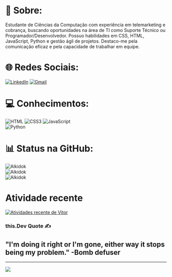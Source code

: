 # 💫 Sobre:
Estudante de Ciências da Computação com experiência em telemarketing e
cobrança, buscando oportunidades na área de TI como Suporte Técnico ou
Programador/Desenvolvedor. Possuo habilidades em CSS, HTML, JavaScript,
Python e gestão ágil de projetos. Destaco-me pela comunicação eficaz e pela
capacidade de trabalhar em equipe.



# 🌐 Redes Sociais:
[![LinkedIn](https://img.shields.io/badge/LinkedIn-0077B5?style=for-the-badge&logo=linkedin&logoColor=white)](https://www.linkedin.com/in/vitor-gabriel-bezerra/) 
[![Gmail](https://img.shields.io/badge/Gmail-D14836?style=for-the-badge&logo=gmail&logoColor=white)](mailto:alkidok15@gmail.com")
# 💻 Conhecimentos:
![HTML](https://img.shields.io/badge/HTML5-E34F26?style=for-the-badge&logo=html5&logoColor=white) 
![CSS3](https://img.shields.io/badge/CSS3-1572B6?style=for-the-badge&logo=css3&logoColor=white)
![JavaScript](https://img.shields.io/badge/JavaScript-323330?style=for-the-badge&logo=javascript&logoColor=F7DF1E)  
![Python](https://img.shields.io/badge/Python-14354C?style=for-the-badge&logo=python&logoColor=white) 
# 📊 Status na GitHub:
![Alkidok](https://github-readme-stats.vercel.app/api?username=Alkidok&theme=dark&hide_border=true&include_all_commits=false&count_private=false)<br/>
![Alkidok](https://github-readme-streak-stats.herokuapp.com/?user=Alkidok&theme=dark&hide_border=true)<br/>
![Alkidok](https://github-readme-stats.vercel.app/api/top-langs/?username=Alkidok&theme=dark&hide_border=true&include_all_commits=false&count_private=false&layout=compact)
# Atividade recente
[![Atividades recente de Vitor](https://github-readme-activity-graph.cyclic.app/graph?username=Alkidok&theme=react-dark&custom_title=Atividade%20recente%20de%20Vitor&hide_border=true)](https://github.com/Alkidok/github-readme-activity-graph)
### this.Dev Quote ✍️ 
## "I'm doing it right or I'm gone, either way it stops being my problem." -Bomb defuser

---
[![](https://visitcount.itsvg.in/api?id=Alkidok&icon=0&color=0)](https://visitcount.itsvg.in)

<!-- Proudly created with GPRM ( https://gprm.itsvg.in ) -->
